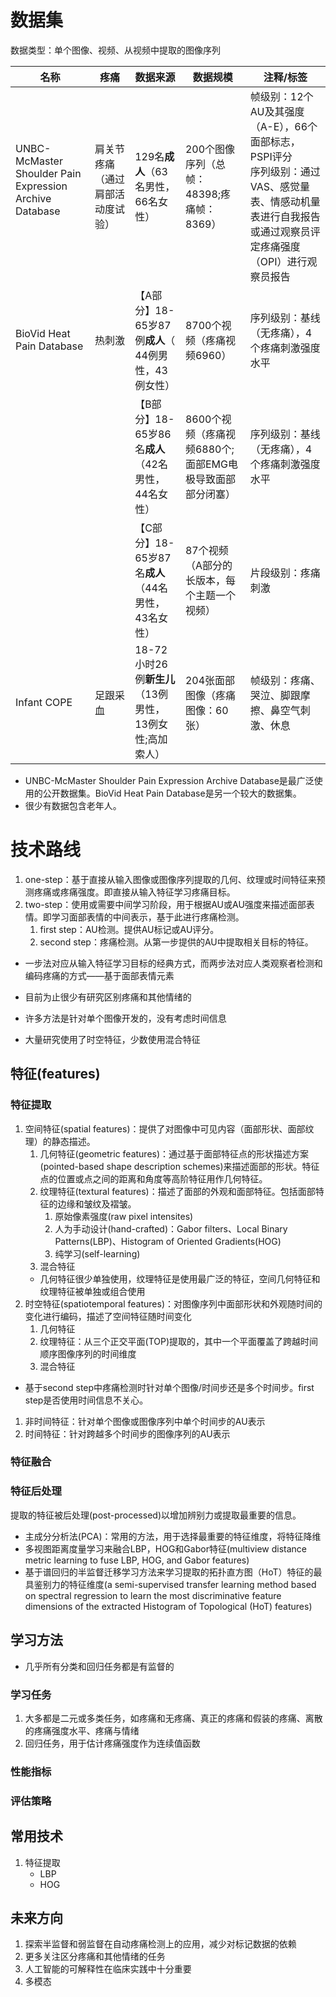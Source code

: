 # 数据集
数据类型：单个图像、视频、从视频中提取的图像序列

| 名称                                                              | 疼痛               | 数据来源                                | 数据规模                               | 注释/标签                                                                                     |
| --------------------------------------------------------------- | ---------------- | ----------------------------------- | ---------------------------------- | ----------------------------------------------------------------------------------------- |
| UNBC-McMaster Shoulder Pain Expression Archive Database<br><br> | 肩关节疼痛（通过肩部活动度试验） | 129名**成人**（63名男性，66名女性）             | 200个图像序列（总帧：48398;疼痛帧：8369）        | 帧级别：12个AU及其强度（A-E），66个面部标志，PSPI评分<br>序列级别：通过VAS、感觉量表、情感动机量表进行自我报告或通过观察员评定疼痛强度（OPI）进行观察员报告 |
| BioVid Heat Pain Database                                       | 热刺激              | 【A部分】18- 65岁87例**成人**（ 44例男性，43例女性） | 8700个视频（疼痛视频6960）                  | 序列级别：基线（无疼痛），4个疼痛刺激强度水平                                                                   |
|                                                                 |                  | 【B部分】18- 65岁86名**成人**（42名男性，44名女性）  | 8600个视频（疼痛视频6880个;面部EMG电极导致面部部分闭塞） | 序列级别：基线（无疼痛），4个疼痛刺激强度水平                                                                   |
|                                                                 |                  | 【C部分】18- 65岁87名**成人**（44名男性，43名女性）  | 87个视频（A部分的长版本，每个主题一个视频）            | 片段级别：疼痛刺激                                                                                 |
| Infant COPE                                                     | 足跟采血             | 18-72小时26例**新生儿**（13例男性，13例女性;高加索人） | 204张面部图像（疼痛图像：60张）                 | 帧级别：疼痛、哭泣、脚跟摩擦、鼻空气刺激、休息                                                                   |
- UNBC-McMaster Shoulder Pain Expression Archive Database是最广泛使用的公开数据集。BioVid Heat Pain Database是另一个较大的数据集。
- 很少有数据包含老年人。
# 技术路线
1. one-step：基于直接从输入图像或图像序列提取的几何、纹理或时间特征来预测疼痛或疼痛强度。即直接从输入特征学习疼痛目标。
2. two-step：使用或需要中间学习阶段，用于根据AU或AU强度来描述面部表情。即学习面部表情的中间表示，基于此进行疼痛检测。
	1. first step：AU检测。提供AU标记或AU评分。
	2. second step：疼痛检测。从第一步提供的AU中提取相关目标的特征。
- 一步法对应从输入特征学习目标的经典方式，而两步法对应人类观察者检测和编码疼痛的方式——基于面部表情元素

- 目前为止很少有研究区别疼痛和其他情绪的
- 许多方法是针对单个图像开发的，没有考虑时间信息
- 大量研究使用了时空特征，少数使用混合特征
## 特征(features)
### 特征提取
1. 空间特征(spatial features)：提供了对图像中可见内容（面部形状、面部纹理）的静态描述。
	1. 几何特征(geometric features)：通过基于面部特征点的形状描述方案(pointed-based shape description schemes)来描述面部的形状。特征点的位置或点之间的距离和角度等高阶特征用作几何特征。
	2. 纹理特征(textural features)：描述了面部的外观和面部特征。包括面部特征的边缘和皱纹及褶皱。
		1. 原始像素强度(raw pixel intensites)
		2. 人为手动设计(hand-crafted)：Gabor filters、Local Binary Patterns(LBP)、Histogram of Oriented Gradients(HOG)
		3. 纯学习(self-learning)
	3. 混合特征
	- 几何特征很少单独使用，纹理特征是使用最广泛的特征，空间几何特征和纹理特征被单独或组合使用
2. 时空特征(spatiotemporal features)：对图像序列中面部形状和外观随时间的变化进行编码，描述了空间特征随时间变化
	1. 几何特征
	2. 纹理特征：从三个正交平面(TOP)提取的，其中一个平面覆盖了跨越时间顺序图像序列的时间维度
	3. 混合特征

- 基于second step中疼痛检测时针对单个图像/时间步还是多个时间步。first step是否使用时间信息不关心。
1. 非时间特征：针对单个图像或图像序列中单个时间步的AU表示
2. 时间特征：针对跨越多个时间步的图像序列的AU表示
### 特征融合
### 特征后处理
提取的特征被后处理(post-processed)以增加辨别力或提取最重要的信息。
- 主成分分析法(PCA)：常用的方法，用于选择最重要的特征维度，将特征降维
- 多视图距离度量学习来融合LBP，HOG和Gabor特征(multiview distance metric learning to fuse LBP, HOG, and Gabor features)
- 基于谱回归的半监督迁移学习方法来学习提取的拓扑直方图（HoT）特征的最具鉴别力的特征维度(a semi-supervised transfer learning method based on spectral regression to learn the most discriminative feature dimensions of the extracted Histogram of Topological (HoT) features)
## 学习方法
- 几乎所有分类和回归任务都是有监督的
### 学习任务
1. 大多都是二元或多类任务，如疼痛和无疼痛、真正的疼痛和假装的疼痛、离散的疼痛强度水平、疼痛与情绪
2. 回归任务，用于估计疼痛强度作为连续值函数
### 性能指标
### 评估策略
## 常用技术
1. 特征提取
	- LBP
	- HOG
## 未来方向
1. 探索半监督和弱监督在自动疼痛检测上的应用，减少对标记数据的依赖
2. 更多关注区分疼痛和其他情绪的任务
3. 人工智能的可解释性在临床实践中十分重要
4. 多模态